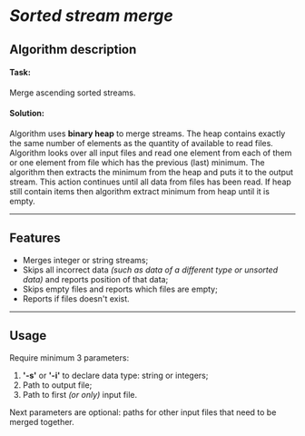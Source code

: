 # *Sorted stream merge*

## Algorithm description

#### Task:
Merge ascending sorted streams.

#### Solution:
Algorithm uses **binary heap** to merge streams.
The heap contains exactly the same number of elements as the quantity of 
available to read files.
Algorithm looks over all input files and read one element from each of them or
one element from file which has the previous (last) minimum.
The algorithm then extracts the minimum from the heap and puts it 
to the output stream.
This action continues until all data from files has been read.
If heap still contain items then algorithm extract minimum from heap 
until it is empty.

***

## Features

* Merges integer or string streams;
* Skips all incorrect data *(such as data of a different type or unsorted data)*
and reports position of that data;
* Skips empty files and reports which files are empty;
* Reports if files doesn't exist.

***

## Usage

Require minimum 3 parameters:
1. **'-s'** or **'-i'** to declare data type: string or integers;
2. Path to output file;
3. Path to first *(or only)* input file.

Next parameters are optional:
paths for other input files that need to be merged together.